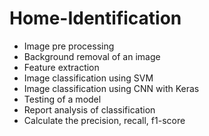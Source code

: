 # Home-Identification
- Image pre processing
- Background removal of an image
- Feature extraction
- Image classification using SVM  
- Image classification using CNN with Keras
- Testing of a model
- Report analysis of classification
- Calculate the precision, recall, f1-score
